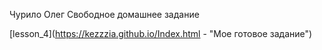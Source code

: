 Чурило Олег
Свободное домашнее задание

[lesson_4](https://kezzzia.github.io/Index.html - "Мое готовое задание")
